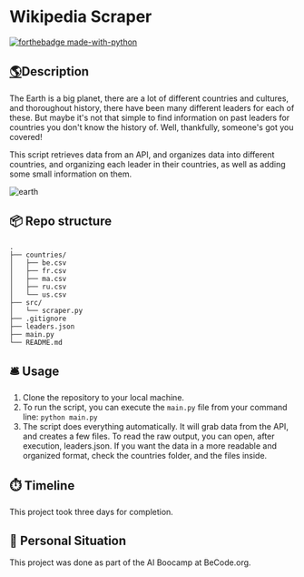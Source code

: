 
# Wikipedia Scraper

[![forthebadge made-with-python](https://ForTheBadge.com/images/badges/made-with-python.svg)](https://www.python.org/)

## [🌎](https://emojipedia.org/globe-showing-americas)Description

The Earth is a big planet, there are a lot of different countries and cultures, and thoroughout history, there have been many different leaders for each of these. But maybe it's not that simple to find information on past leaders for countries you don't know the history of. Well, thankfully, someone's got you covered!

This script retrieves data from an API, and organizes data into different countries, and organizing each leader in their countries, as well as adding some small information on them.

![earth](https://img.freepik.com/premium-photo/planet-earth-with-realistic-geography-surface-orbital-3d-cloud-atmosphere_31965-35388.jpg)

## 📦 Repo structure

```
.
├── countries/
│   ├── be.csv
│   ├── fr.csv
│   ├── ma.csv
│   ├── ru.csv
│   └── us.csv
├── src/
│   └── scraper.py
├── .gitignore
├── leaders.json
├── main.py
└── README.md
```

## 🛎️ Usage

1. Clone the repository to your local machine.
2. To run the script, you can execute the `main.py` file from your command line:
   ``python main.py``
3. The script does everything automatically. It will grab data from the API, and creates a few files. To read the raw output, you can open, after execution, leaders.json. If you want the data in a more readable and organized format, check the countries folder, and the files inside.

## ⏱️ Timeline

This project took three days for completion.

## 📌 Personal Situation

This project was done as part of the AI Boocamp at BeCode.org.
